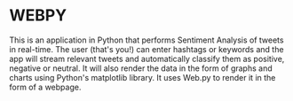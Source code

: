 # WEBPY
This is an application in Python that performs Sentiment Analysis of tweets in real-time. 
The user (that's you!) can enter hashtags or keywords and the app will stream relevant tweets and automatically classify them as positive, negative or neutral. It will also render the data in the form of graphs and charts using Python's matplotlib library.
It uses Web.py to render it in the form of a webpage.
